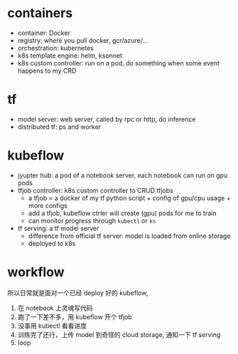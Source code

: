 # containers
- container: Docker
- registry<Docker>: where you pull docker, gcr/azure/...
- orchestration: kubernetes
- k8s template engine: helm, ksonnet
- k8s custom controller: run on a pod, do something when some event happens to my CRD

# tf
- model server: web server, called by rpc or http, do inference
- distributed tf: ps and worker

# kubeflow
- jyupter hub: a pod of a notebook server, each notebook can run on gpu pods
- tfjob controller: k8s custom controller to CRUD tfjobs
    - a tfjob = a docker of my tf python script + config of gpu/cpu usage + more configs
    - add a tfjob, kubeflow ctrler will create (gpu) pods for me to train
    - can monitor progress through `kubectl` or `ks`
- tf serving: a tf model server
    - difference from official tf server: model is loaded from online storage
    - deployed to k8s

# workflow

所以日常就是面对一个已经 deploy 好的 kubeflow,
1. 在 notebook 上灵魂写代码
2. 跑了一下差不多，用 kubeflow 开个 tfjob
3. 没事用 kubectl 看看进度
4. 训练完了还行，上传 model 到奇怪的 cloud storage, 通知一下 tf serving
5. loop
